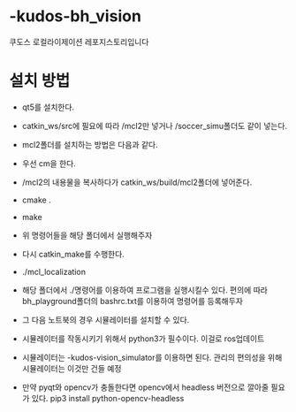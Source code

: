 # -kudos-bh_vision
쿠도스 로컬라이제이션 레포지스토리입니다  

# 설치 방법
- qt5를 설치한다.
- catkin_ws/src에 필요에 따라 /mcl2만 넣거나 /soccer_simu폴더도 같이 넣는다.
- mcl2폴더를 설치하는 방법은 다음과 같다.
- 우선 cm을 한다.
- /mcl2의 내용물을 복사하다가 catkin_ws/build/mcl2폴더에 넣어준다.
- cmake  .
- make
- 위 명령어들을 해당 폴더에서 실행해주자
- 다시 catkin_make를 수행한다.
- ./mcl_localization
- 해당 폴더에서 ./명령어를 이용하여 프로그램을 실행시킬수 있다. 편의에 따라 bh_playground폴더의 bashrc.txt를 이용하여 명령어를 등록해두자
- 그 다음 노트북의 경우 시뮬레이터를 설치할 수 있다.
- 시뮬레이터를 작동시키기 위해서 python3가 필수이다. 이걸로 ros업데이트
- 시뮬레이터는 -kudos-vision_simulator를 이용하면 된다. 관리의 편의성을 위해 시뮬레이터는 이것만 건들 예정

- 만약 pyqt와 opencv가 충돌한다면 opencv에서 headless 버전으로 깔아줄 필요가 있다. pip3 install python-opencv-headless

    
